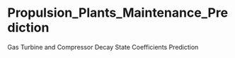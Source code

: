 # Propulsion_Plants_Maintenance_Prediction
Gas Turbine and Compressor Decay State Coefficients Prediction
